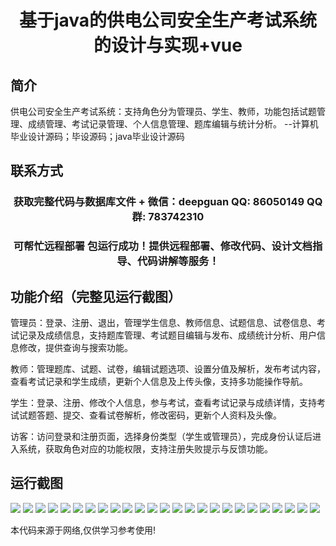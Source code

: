 <p><h1 align="center">基于java的供电公司安全生产考试系统的设计与实现+vue</h1></p>

## 简介
供电公司安全生产考试系统：支持角色分为管理员、学生、教师，功能包括试题管理、成绩管理、考试记录管理、个人信息管理、题库编辑与统计分析。    --计算机毕业设计源码；毕设源码；java毕业设计源码


## 联系方式
<p><h3 align="center">获取完整代码与数据库文件 + 微信：deepguan QQ: 86050149 QQ群: 783742310</h3></p>
<p><h3 align="center">可帮忙远程部署 包运行成功！提供远程部署、修改代码、设计文档指导、代码讲解等服务！</h3></p>

## 功能介绍（完整见运行截图）
管理员：登录、注册、退出，管理学生信息、教师信息、试题信息、试卷信息、考试记录及成绩信息，支持题库管理、考试题目编辑与发布、成绩统计分析、用户信息修改，提供查询与搜索功能。

教师：管理题库、试题、试卷，编辑试题选项、设置分值及解析，发布考试内容，查看考试记录和学生成绩，更新个人信息及上传头像，支持多功能操作导航。

学生：登录、注册、修改个人信息，参与考试，查看考试记录与成绩详情，支持考试试题答题、提交、查看试卷解析，修改密码，更新个人资料及头像。

访客：访问登录和注册页面，选择身份类型（学生或管理员），完成身份认证后进入系统，获取角色对应的功能权限，支持注册失败提示与反馈功能。


## 运行截图
![](img/001.jpg)
![](img/002.jpg)
![](img/003.jpg)
![](img/004.jpg)
![](img/005.jpg)
![](img/006.jpg)
![](img/007.jpg)
![](img/008.jpg)
![](img/009.jpg)
![](img/010.jpg)
![](img/011.jpg)
![](img/012.jpg)
![](img/013.jpg)
![](img/014.jpg)
![](img/015.jpg)
![](img/016.jpg)
![](img/017.jpg)
![](img/018.jpg)
![](img/019.jpg)
![](img/020.jpg)
![](img/021.jpg)
![](img/022.jpg)
![](img/023.jpg)
![](img/024.jpg)
![](img/025.jpg)

<p>本代码来源于网络,仅供学习参考使用!</p>
